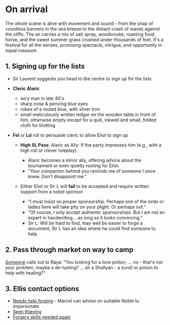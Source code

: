# On arrival

The whole scene is alive with movement and sound - from the snap of countless banners in the sea breeze to the distant crash of waves against the cliffs. The air carries a mix of salt spray, woodsmoke, roasting food, horse, and the sweet summer grass crushed under thousands of feet. It's a festival for all the senses, promising spectacle, intrigue, and opportunity in equal measure.

## 1. Signing up for the lists

- Sir Laurent suggests you head to the centre to sign up for the lists

- **Cleric Alaric**
  - wiry man in late 40's
  - sharp nose & pericing blue eyes
  - robes of a muted blue, with silver trim
  - small meticulously written ledger on the wooden table in front of him, otherwise empty except for a quill, inkwell and small, folded cloth for blotting

- **Fel** or **Ld** roll to persuade cleric to allow Eliot to sign up
  
  - **High SL Pass**: Alaric as Ally: If the party impresses him (e.g., with a high roll or clever roleplay).
    - Alaric becomes a minor ally, offering advice about the tournament or even quietly rooting for Eliot.
    - "Your companion behind you reminds me of someone I once knew. Don’t disappoint me."
  
  - Either Eliot or Sir L will **fail** to be accepted and require written support from a nobel sponsor
    - "I must insist on proper sponsorship. Perhaps one of the lords or ladies here will take pity on your plight. Or perhaps not."
    - "Of course, I only accept authentic sponsorships. But I am not an expert in handwriting… as long as it looks convincing."
    - Sir L: Will be hard to find, may well be easier to forge a document, Sir L has an idea where he could find someone to help

## 2. Pass through market on way to camp

[Someone](Scrolls/master_alchemist.md) calls out to Raya: "You looking for a love potion, ... no - that's not your problem, maybe a de-lusting? ... ah a Shallyan - a scroll or potion to help with healing?"

## 3. Ellis contact options

- [Needs help forging](Underworld/factions.md/#4-the-sommeliers-secret) - Marcel can advise on suitable Noble to impersonate
- [Seen thieving](Underworld/factions.md/#1-the-twins-proposition)
- [Forgery skills needed again](Underworld/factions.md/#3-copperscales-ledger)
